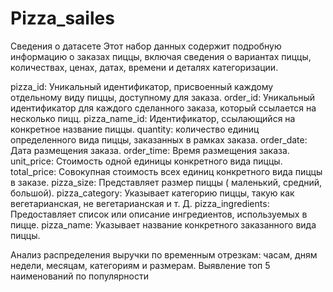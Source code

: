 # Pizza_sailes
Сведения о датасете
Этот набор данных содержит подробную информацию о заказах пиццы, включая сведения о вариантах пиццы, количествах, ценах, датах, времени и деталях категоризации.

pizza_id: Уникальный идентификатор, присвоенный каждому отдельному виду пиццы, доступному для заказа.
order_id: Уникальный идентификатор для каждого сделанного заказа, который ссылается на несколько пицц.
pizza_name_id: Идентификатор, ссылающийся на конкретное название пиццы.
quantity: количество единиц определенного вида пиццы, заказанных в рамках заказа.
order_date: Дата размещения заказа.
order_time: Время размещения заказа.
unit_price: Стоимость одной единицы конкретного вида пиццы.
total_price: Совокупная стоимость всех единиц конкретного вида пиццы в заказе.
pizza_size: Представляет размер пиццы ( маленький, средний, большой).
pizza_category: Указывает категорию пиццы, такую как вегетарианская, не вегетарианская и т. Д.
pizza_ingredients: Предоставляет список или описание ингредиентов, используемых в пицце.
pizza_name: Указывает название конкретного заказанного вида пиццы.


Анализ распределения выручки по временным отрезкам: часам, дням недели, месяцам, категориям и размерам. Выявление топ 5 наименований по популярности